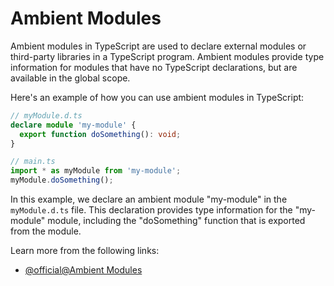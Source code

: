 # Ambient Modules

Ambient modules in TypeScript are used to declare external modules or third-party libraries in a TypeScript program. Ambient modules provide type information for modules that have no TypeScript declarations, but are available in the global scope.

Here's an example of how you can use ambient modules in TypeScript:

```typescript
// myModule.d.ts
declare module 'my-module' {
  export function doSomething(): void;
}

// main.ts
import * as myModule from 'my-module';
myModule.doSomething();
```

In this example, we declare an ambient module "my-module" in the `myModule.d.ts` file. This declaration provides type information for the "my-module" module, including the "doSomething" function that is exported from the module.

Learn more from the following links:

- [@official@Ambient Modules](https://www.typescriptlang.org/docs/handbook/modules/reference.html#ambient-modules)
